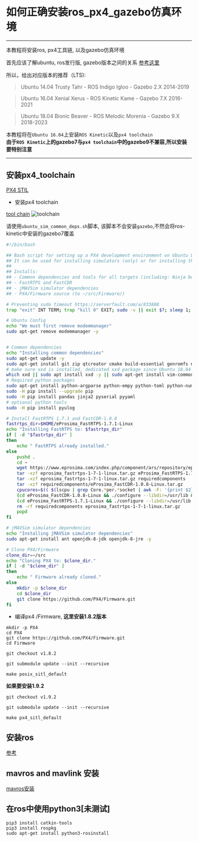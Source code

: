 # 如何正确安装ros_px4_gazebo仿真环境

-----
本教程将安装ros, px4工具链, 以及gazebo仿真环境

首先应该了解ubuntu, ros发行版, gazebo版本之间的关系
[参考这里](https://blog.csdn.net/ZhangRelay/article/details/79982187)

所以，给出对应版本的推荐（LTS):

> Ubuntu 14.04 Trusty Tahr     -  ROS Indigo Igloo        -  Gazebo 2.X  2014-2019

> Ubuntu 16.04 Xenial Xerus   -  ROS Kinetic Kame       -  Gazebo 7.X  2016-2021

> Ubuntu 18.04 Bionic Beaver -  ROS Melodic Morenia -  Gazebo 9.X  2018-2023

本教程将在`Ubuntu 16.04`上安装`ROS Kinetic`以及`px4 toolchain`  
**由于`ROS Kinetic`上的gazebo7与`px4 toolchain`中的gazebo9不兼容,所以安装要特别注意**

-----

## 安装px4_toolchain

[PX4 STIL](https://github.com/ukyan/AirSim/blob/master/docs/sitl.md)  

* 安装px4 toolchain

[tool chain](https://dev.px4.io/v1.9.0/en/setup/dev_env_linux_ubuntu.html)
![toolchain](_v_images/20191022093216064_342500731.png)

请使用`ubuntu_sim_common_deps.sh`脚本, 该脚本不会安装`gazebo`,不然会将ros-kinetic中安装的gazebo7覆盖


```sh
#!/bin/bash

## Bash script for setting up a PX4 development environment on Ubuntu LTS (16.04).
## It can be used for installing simulators (only) or for installing the preconditions for Snapdragon Flight or Raspberry Pi.
##
## Installs:
## - Common dependencies and tools for all targets (including: Ninja build system, Qt Creator, pyulog)
## - FastRTPS and FastCDR
## - jMAVSim simulator dependencies
## - PX4/Firmware source (to ~/src/Firmware/)

# Preventing sudo timeout https://serverfault.com/a/833888
trap "exit" INT TERM; trap "kill 0" EXIT; sudo -v || exit $?; sleep 1; while true; do sleep 60; sudo -nv; done 2>/dev/null &

# Ubuntu Config
echo "We must first remove modemmanager"
sudo apt-get remove modemmanager -y


# Common dependencies
echo "Installing common dependencies"
sudo apt-get update -y
sudo apt-get install git zip qtcreator cmake build-essential genromfs ninja-build exiftool astyle -y
# make sure xxd is installed, dedicated xxd package since Ubuntu 18.04 but was squashed into vim-common before
which xxd || sudo apt install xxd -y || sudo apt-get install vim-common --no-install-recommends -y
# Required python packages
sudo apt-get install python-argparse python-empy python-toml python-numpy python-dev python-pip -y
sudo -H pip install --upgrade pip
sudo -H pip install pandas jinja2 pyserial pyyaml
# optional python tools
sudo -H pip install pyulog

# Install FastRTPS 1.7.1 and FastCDR-1.0.8
fastrtps_dir=$HOME/eProsima_FastRTPS-1.7.1-Linux
echo "Installing FastRTPS to: $fastrtps_dir"
if [ -d "$fastrtps_dir" ]
then
    echo " FastRTPS already installed."
else
    pushd .
    cd ~
    wget https://www.eprosima.com/index.php/component/ars/repository/eprosima-fast-rtps/eprosima-fast-rtps-1-7-1/eprosima_fastrtps-1-7-1-linux-tar-gz -O eprosima_fastrtps-1-7-1-linux.tar.gz
    tar -xzf eprosima_fastrtps-1-7-1-linux.tar.gz eProsima_FastRTPS-1.7.1-Linux/
    tar -xzf eprosima_fastrtps-1-7-1-linux.tar.gz requiredcomponents
    tar -xzf requiredcomponents/eProsima_FastCDR-1.0.8-Linux.tar.gz
    cpucores=$(( $(lscpu | grep Core.*per.*socket | awk -F: '{print $2}') * $(lscpu | grep Socket\(s\) | awk -F: '{print $2}') ))
    (cd eProsima_FastCDR-1.0.8-Linux && ./configure --libdir=/usr/lib && make -j$cpucores && sudo make install)
    (cd eProsima_FastRTPS-1.7.1-Linux && ./configure --libdir=/usr/lib && make -j$cpucores && sudo make install)
    rm -rf requiredcomponents eprosima_fastrtps-1-7-1-linux.tar.gz
    popd
fi

# jMAVSim simulator dependencies
echo "Installing jMAVSim simulator dependencies"
sudo apt-get install ant openjdk-8-jdk openjdk-8-jre -y

# Clone PX4/Firmware
clone_dir=~/src
echo "Cloning PX4 to: $clone_dir."
if [ -d "$clone_dir" ]
then
    echo " Firmware already cloned."
else
    mkdir -p $clone_dir
    cd $clone_dir
    git clone https://github.com/PX4/Firmware.git
fi
```


* 编译px4 /Firmware, **这里安装1.8.2版本**

```
mkdir -p PX4
cd PX4
git clone https://github.com/PX4/Firmware.git
cd Firmware

git checkout v1.8.2

git submodule update --init --recursive

make posix_sitl_default

```
**如果要安装1.9.2**

```
git checkout v1.9.2

git submodule update --init --recursive

make px4_sitl_default
```

## 安装ros

[参考](https://www.cnblogs.com/liu-fa/p/5779206.html)

## mavros and mavlink 安装

[mavros安装](https://dev.px4.io/v1.9.0/en/ros/mavros_installation.html)


## 在ros中使用python3[未测试]

```
pip3 install catkin-tools
pip3 install rospkg
sudo apt-get install python3-rosinstall
```